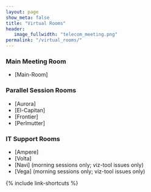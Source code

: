 ```yaml
---
layout: page
show_meta: false
title: "Virtual Rooms"
header:
   image_fullwidth: "telecom_meeting.png"
permalink: "/virtual_rooms/"
---
```


### Main Meeting Room
* [Main-Room]

### Parallel Session Rooms
* [Aurora]
* [El-Capitan]
* [Frontier]
* [Perlmutter]

### IT Support Rooms

* [Ampere]
* [Volta]
* [Navi] (morning sessions only; viz-tool issues only)
* [Vega] (morning sessions only; viz-tool issues only)

{% include link-shortcuts %}


